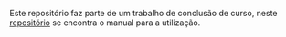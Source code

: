 Este repositório faz parte de um trabalho de conclusão de curso, neste [repositório](https://github.com/devhector/tcc) se encontra o manual para a utilização.
